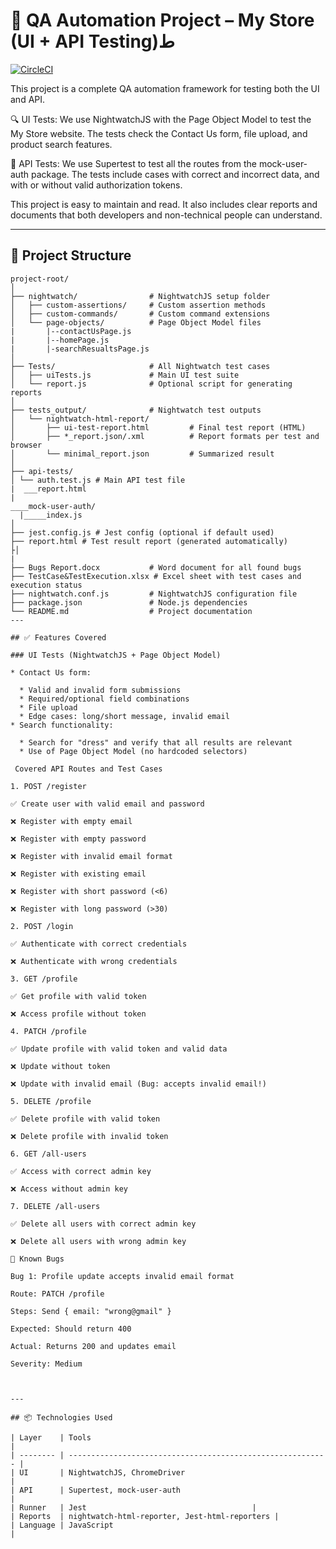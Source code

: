 # 🧪 QA Automation Project – My Store (UI + API Testing)ط
[![CircleCI](https://dl.circleci.com/status-badge/img/circleci/47K2vtfNpYFszw4jT5UsxD/Co1jAHvyu6qiwhJ564djLB/tree/master.svg?style=svg)](https://dl.circleci.com/status-badge/redirect/circleci/47K2vtfNpYFszw4jT5UsxD/Co1jAHvyu6qiwhJ564djLB/tree/master)

This project is a complete QA automation framework for testing both the UI and API.

🔍 UI Tests: We use NightwatchJS with the Page Object Model to test the My Store website. The tests check the Contact Us form, file upload, and product search features.

🔐 API Tests: We use Supertest to test all the routes from the mock-user-auth package. The tests include cases with correct and incorrect data, and with or without valid authorization tokens.

This project is easy to maintain and read. It also includes clear reports and documents that both developers and non-technical people can understand.

---

## 📁 Project Structure

```
project-root/
│
├── nightwatch/                # NightwatchJS setup folder
│   ├── custom-assertions/     # Custom assertion methods
│   ├── custom-commands/       # Custom command extensions
│   └── page-objects/          # Page Object Model files
|       |--contactUsPage.js
|       |--homePage.js
|       |-searchResualtsPage.js 
│
├── Tests/                     # All Nightwatch test cases
│   ├── uiTests.js             # Main UI test suite
│   └── report.js              # Optional script for generating reports
│
├── tests_output/              # Nightwatch test outputs
│   └── nightwatch-html-report/
│       ├── ui-test-report.html         # Final test report (HTML)
│       ├── *_report.json/.xml          # Report formats per test and browser
│       └── minimal_report.json         # Summarized result
│
├── api-tests/
│ └── auth.test.js # Main API test file
|  ___report.html
|
____mock-user-auth/
  |_____index.js
│
├── jest.config.js # Jest config (optional if default used)
├── report.html # Test result report (generated automatically)
├│
|
├── Bugs Report.docx           # Word document for all found bugs
├── TestCase&TestExecution.xlsx # Excel sheet with test cases and execution status
├── nightwatch.conf.js         # NightwatchJS configuration file
├── package.json               # Node.js dependencies
└── README.md                  # Project documentation
---

## ✅ Features Covered

### UI Tests (NightwatchJS + Page Object Model)

* Contact Us form:

  * Valid and invalid form submissions
  * Required/optional field combinations
  * File upload
  * Edge cases: long/short message, invalid email
* Search functionality:

  * Search for "dress" and verify that all results are relevant
  * Use of Page Object Model (no hardcoded selectors)

 Covered API Routes and Test Cases

1. POST /register

✅ Create user with valid email and password

❌ Register with empty email

❌ Register with empty password

❌ Register with invalid email format

❌ Register with existing email

❌ Register with short password (<6)

❌ Register with long password (>30)

2. POST /login

✅ Authenticate with correct credentials

❌ Authenticate with wrong credentials

3. GET /profile

✅ Get profile with valid token

❌ Access profile without token

4. PATCH /profile

✅ Update profile with valid token and valid data

❌ Update without token

❌ Update with invalid email (Bug: accepts invalid email!)

5. DELETE /profile

✅ Delete profile with valid token

❌ Delete profile with invalid token

6. GET /all-users

✅ Access with correct admin key

❌ Access without admin key

7. DELETE /all-users

✅ Delete all users with correct admin key

❌ Delete all users with wrong admin key

🐞 Known Bugs

Bug 1: Profile update accepts invalid email format

Route: PATCH /profile

Steps: Send { email: "wrong@gmail" }

Expected: Should return 400

Actual: Returns 200 and updates email

Severity: Medium



---

## 📦 Technologies Used

| Layer    | Tools                                                      |
| -------- | ---------------------------------------------------------- |
| UI       | NightwatchJS, ChromeDriver                                 |
| API      | Supertest, mock-user-auth                                  |
| Runner   | Jest                                     |
| Reports  | nightwatch-html-reporter, Jest-html-reporters |
| Language | JavaScript                                                 |

